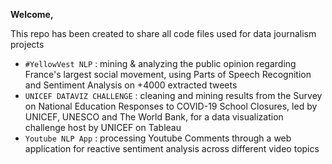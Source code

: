 <b> Welcome,</b>

This repo has been created to share all code files used for data journalism projects


- `#YellowVest NLP` : mining & analyzing the public opinion regarding France's largest social movement, using Parts of Speech Recognition and Sentiment Analysis on +4000 extracted tweets
- `UNICEF DATAVIZ CHALLENGE` : cleaning and mining results from the Survey on National Education Responses to COVID-19 School Closures, led by UNICEF, UNESCO and The World Bank, for a data visualization challenge host by UNICEF on Tableau
- `Youtube NLP App` : processing Youtube Comments through a web application for reactive sentiment analysis across different video topics 







